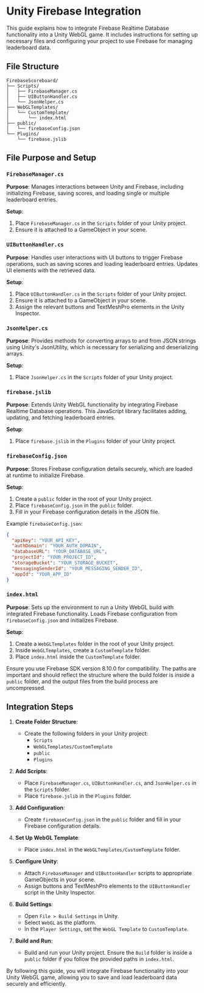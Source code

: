 # Unity Firebase Integration

This guide explains how to integrate Firebase Realtime Database functionality into a Unity WebGL game. It includes instructions for setting up necessary files and configuring your project to use Firebase for managing leaderboard data.

## File Structure

```
FirebaseScoreboard/
├── Scripts/
│   ├── FirebaseManager.cs
│   ├── UIButtonHandler.cs
│   └── JsonHelper.cs
├── WebGLTemplates/
│   └── CustomTemplate/
│       └── index.html
├── public/
│   └── firebaseConfig.json
└── Plugins/
    └── firebase.jslib
```

## File Purpose and Setup

### `FirebaseManager.cs`

**Purpose**: Manages interactions between Unity and Firebase, including initializing Firebase, saving scores, and loading single or multiple leaderboard entries.

**Setup**:

1. Place `FirebaseManager.cs` in the `Scripts` folder of your Unity project.
2. Ensure it is attached to a GameObject in your scene.

### `UIButtonHandler.cs`

**Purpose**: Handles user interactions with UI buttons to trigger Firebase operations, such as saving scores and loading leaderboard entries. Updates UI elements with the retrieved data.

**Setup**:

1. Place `UIButtonHandler.cs` in the `Scripts` folder of your Unity project.
2. Ensure it is attached to a GameObject in your scene.
3. Assign the relevant buttons and TextMeshPro elements in the Unity Inspector.

### `JsonHelper.cs`

**Purpose**: Provides methods for converting arrays to and from JSON strings using Unity's JsonUtility, which is necessary for serializing and deserializing arrays.

**Setup**:

1. Place `JsonHelper.cs` in the `Scripts` folder of your Unity project.

### `firebase.jslib`

**Purpose**: Extends Unity WebGL functionality by integrating Firebase Realtime Database operations. This JavaScript library facilitates adding, updating, and fetching leaderboard entries.

**Setup**:

1. Place `firebase.jslib` in the `Plugins` folder of your Unity project.

### `firebaseConfig.json`

**Purpose**: Stores Firebase configuration details securely, which are loaded at runtime to initialize Firebase.

**Setup**:

1. Create a `public` folder in the root of your Unity project.
2. Place `firebaseConfig.json` in the `public` folder.
3. Fill in your Firebase configuration details in the JSON file.

Example `firebaseConfig.json`:

```json
{
  "apiKey": "YOUR_API_KEY",
  "authDomain": "YOUR_AUTH_DOMAIN",
  "databaseURL": "YOUR_DATABASE_URL",
  "projectId": "YOUR_PROJECT_ID",
  "storageBucket": "YOUR_STORAGE_BUCKET",
  "messagingSenderId": "YOUR_MESSAGING_SENDER_ID",
  "appId": "YOUR_APP_ID"
}
```

### `index.html`

**Purpose**: Sets up the environment to run a Unity WebGL build with integrated Firebase functionality. Loads Firebase configuration from `firebaseConfig.json` and initializes Firebase.

**Setup**:

1. Create a `WebGLTemplates` folder in the root of your Unity project.
2. Inside `WebGLTemplates`, create a `CustomTemplate` folder.
3. Place `index.html` inside the `CustomTemplate` folder.

Ensure you use Firebase SDK version 8.10.0 for compatibility. The paths are important and should reflect the structure where the build folder is inside a `public` folder, and the output files from the build process are uncompressed.

## Integration Steps

1. **Create Folder Structure**:

   - Create the following folders in your Unity project:
     - `Scripts`
     - `WebGLTemplates/CustomTemplate`
     - `public`
     - `Plugins`

2. **Add Scripts**:

   - Place `FirebaseManager.cs`, `UIButtonHandler.cs`, and `JsonHelper.cs` in the `Scripts` folder.
   - Place `firebase.jslib` in the `Plugins` folder.

3. **Add Configuration**:

   - Create `firebaseConfig.json` in the `public` folder and fill in your Firebase configuration details.

4. **Set Up WebGL Template**:

   - Place `index.html` in the `WebGLTemplates/CustomTemplate` folder.

5. **Configure Unity**:

   - Attach `FirebaseManager` and `UIButtonHandler` scripts to appropriate GameObjects in your scene.
   - Assign buttons and TextMeshPro elements to the `UIButtonHandler` script in the Unity Inspector.

6. **Build Settings**:

   - Open `File > Build Settings` in Unity.
   - Select `WebGL` as the platform.
   - In the `Player Settings`, set the `WebGL Template` to `CustomTemplate`.

7. **Build and Run**:
   - Build and run your Unity project. Ensure the `Build` folder is inside a `public` folder if you follow the provided paths in `index.html`.

By following this guide, you will integrate Firebase functionality into your Unity WebGL game, allowing you to save and load leaderboard data securely and efficiently.
